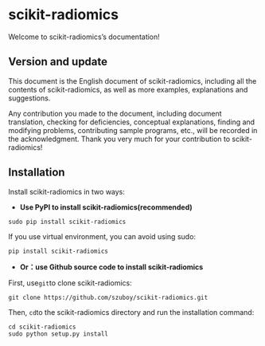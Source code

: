 # scikit-radiomics
Welcome to scikit-radiomics’s documentation!

## Version and update

This document is the English document of scikit-radiomics, including all the contents of scikit-radiomics, as well as more examples, explanations and suggestions.

Any contribution you made to the document, including document translation, checking for deficiencies, conceptual explanations, finding and modifying problems, contributing sample programs, etc., will be recorded in the acknowledgment. Thank you very much for your contribution to scikit-radiomics!


## Installation

Install scikit-radiomics in two ways:

- **Use PyPI to install scikit-radiomics(recommended)**
```
sudo pip install scikit-radiomics
```
If you use virtual environment, you can avoid using sudo:
```
pip install scikit-radiomics
```

- **Or：use Github source code to install scikit-radiomics**

First, use```git```to clone scikit-radiomics:
```
git clone https://github.com/szuboy/scikit-radiomics.git
```
Then, ```cd```to the scikit-radiomics directory and run the installation command:
```
cd scikit-radiomics
sudo python setup.py install
```
